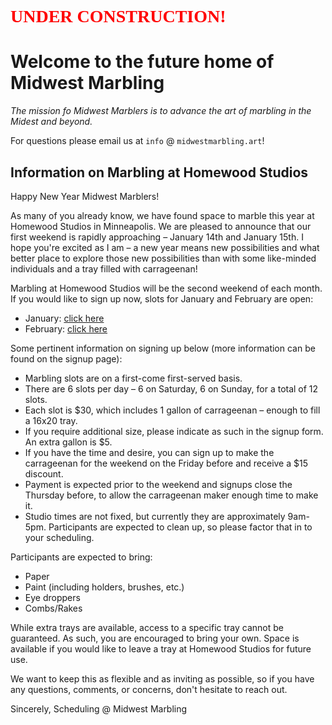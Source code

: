 <h1 style="color: red; font-family: 'Edita', serif;">UNDER CONSTRUCTION!</h1>

# Welcome to the future home of Midwest Marbling

_The mission fo Midwest Marblers is to advance the art of marbling in the Midest and beyond._

For questions please email us at `info` @ `midwestmarbling.art`!

## Information on Marbling at Homewood Studios

Happy New Year Midwest Marblers!

As many of you already know, we have found space to marble this year at Homewood Studios in Minneapolis. We are pleased to announce that our first weekend is rapidly approaching – January 14th and January 15th. I hope you're excited as I am – a new year means new possibilities and what better place to explore those new possibilities than with some like-minded individuals and a tray filled with carrageenan!

Marbling at Homewood Studios will be the second weekend of each month. If you would like to sign up now, slots for January and February are open:

- January: [click here](https://www.signupgenius.com/go/10C0948AEAF29A5F9C25-homewood)
- February: [click here](https://www.signupgenius.com/go/10C0948AEAF29A5F9C25-homewood1)

Some pertinent information on signing up below (more information can be found on the signup page):

- Marbling slots are on a first-come first-served basis.
- There are 6 slots per day – 6 on Saturday, 6 on Sunday, for a total of 12 slots.
- Each slot is $30, which includes 1 gallon of carrageenan – enough to fill a 16x20 tray.
- If you require additional size, please indicate as such in the signup
form. An extra gallon is $5.
- If you have the time and desire, you can sign up to make the carrageenan for the weekend on the Friday before and receive a $15 discount.
- Payment is expected prior to the weekend and signups close the Thursday before, to allow the carrageenan maker enough time to make it.
- Studio times are not fixed, but currently they are approximately
9am-5pm. Participants are expected to clean up, so please factor that in to your scheduling.

Participants are expected to bring:

- Paper
- Paint (including holders, brushes, etc.)
- Eye droppers
- Combs/Rakes

While extra trays are available, access to a specific tray cannot be guaranteed. As such, you are encouraged to bring your own. Space is available if you would like to leave a tray at Homewood Studios for future use.

We want to keep this as flexible and as inviting as possible, so if you have any questions, comments, or concerns, don't hesitate to reach out.

Sincerely,
Scheduling @ Midwest Marbling